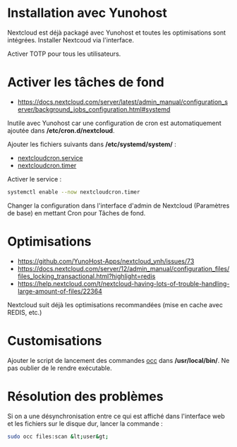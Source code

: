 # Installation avec Yunohost

Nextcloud est déjà packagé avec Yunohost et toutes les optimisations sont intégrées. Installer Nextcoud via l'interface.

Activer TOTP pour tous les utilisateurs.

# Activer les tâches de fond
- https://docs.nextcloud.com/server/latest/admin_manual/configuration_server/background_jobs_configuration.html#systemd

Inutile avec Yunohost car une configuration de cron est automatiquement ajoutée dans **/etc/cron.d/nextcloud**.

Ajouter les fichiers suivants dans **/etc/systemd/system/** :
- [nextcloudcron.service](etc/systemd/system/nextcloudcron.service)
- [nextcloudcron.timer](etc/systemd/system/nextcloudcron.timer)

Activer le service :
```bash
systemctl enable --now nextcloudcron.timer

```

Changer la configuration dans l'interface d'admin de Nextcloud (Paramètres de base) en mettant Cron pour Tâches de fond.

# Optimisations

- https://github.com/YunoHost-Apps/nextcloud_ynh/issues/73
- https://docs.nextcloud.com/server/12/admin_manual/configuration_files/files_locking_transactional.html?highlight=redis
- https://help.nextcloud.com/t/nextcloud-having-lots-of-trouble-handling-large-amount-of-files/22364

Nextcloud suit déjà les optimisations recommandées (mise en cache avec REDIS, etc.)

# Customisations

Ajouter le script de lancement des commandes [occ](./usr/local/bin/occ) dans **/usr/local/bin/**. Ne pas oublier de le rendre exécutable.

# Résolution des problèmes

Si on a une désynchronisation entre ce qui est affiché dans l'interface web et les fichiers sur le disque dur, lancer la commande :
```bash
sudo occ files:scan &lt;user&gt;
```
